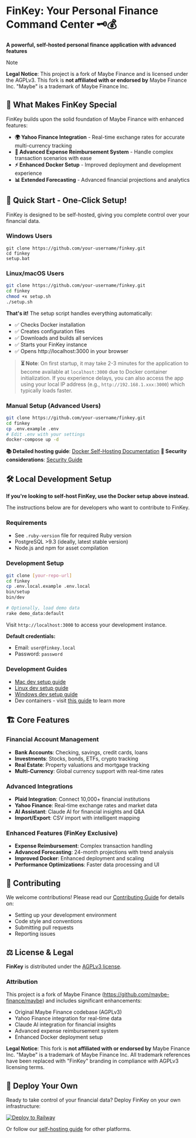 
# FinKey: Your Personal Finance Command Center 🗝️💰

**A powerful, self-hosted personal finance application with advanced features**

> [!NOTE]
> **Legal Notice**: This project is a fork of Maybe Finance and is licensed under the AGPLv3. This fork is **not affiliated with or endorsed by** Maybe Finance Inc. "Maybe" is a trademark of Maybe Finance Inc.

## 🚀 What Makes FinKey Special

FinKey builds upon the solid foundation of Maybe Finance with enhanced features:

- **🌍 Yahoo Finance Integration** - Real-time exchange rates for accurate multi-currency tracking
- **💸 Advanced Expense Reimbursement System** - Handle complex transaction scenarios with ease
- **⚡ Enhanced Docker Setup** - Improved deployment and development experience
- **📊 Extended Forecasting** - Advanced financial projections and analytics

## 🚀 Quick Start - One-Click Setup!

FinKey is designed to be self-hosted, giving you complete control over your financial data.

### Windows Users
```batch
git clone https://github.com/your-username/finkey.git
cd finkey
setup.bat
```

### Linux/macOS Users
```bash
git clone https://github.com/your-username/finkey.git
cd finkey
chmod +x setup.sh
./setup.sh
```

**That's it!** The setup script handles everything automatically:
- ✅ Checks Docker installation
- ✅ Creates configuration files
- ✅ Downloads and builds all services
- ✅ Starts your FinKey instance
- ✅ Opens http://localhost:3000 in your browser

> **⏳ Note**: On first startup, it may take 2-3 minutes for the application to become available at `localhost:3000` due to Docker container initialization. If you experience delays, you can also access the app using your local IP address (e.g., `http://192.168.1.xxx:3000`) which typically loads faster.

### Manual Setup (Advanced Users)
```bash
git clone https://github.com/your-username/finkey.git
cd finkey
cp .env.example .env
# Edit .env with your settings
docker-compose up -d
```

**📚 Detailed hosting guide**: [Docker Self-Hosting Documentation](docs/hosting/docker.md)
**🔐 Security considerations**: [Security Guide](MDFILES/SECURITY.md)

## 🛠️ Local Development Setup

**If you're looking to self-host FinKey, use the Docker setup above instead.**

The instructions below are for developers who want to contribute to FinKey.

### Requirements

- See `.ruby-version` file for required Ruby version
- PostgreSQL >9.3 (ideally, latest stable version)
- Node.js and npm for asset compilation

### Development Setup

```bash
git clone [your-repo-url]
cd finkey
cp .env.local.example .env.local
bin/setup
bin/dev

# Optionally, load demo data
rake demo_data:default
```

Visit `http://localhost:3000` to access your development instance.

**Default credentials:**
- Email: `user@finkey.local`
- Password: `password`

### Development Guides

- [Mac dev setup guide](https://github.com/[your-username]/finkey/wiki/Mac-Dev-Setup-Guide)
- [Linux dev setup guide](https://github.com/[your-username]/finkey/wiki/Linux-Dev-Setup-Guide)
- [Windows dev setup guide](https://github.com/[your-username]/finkey/wiki/Windows-Dev-Setup-Guide)
- Dev containers - visit [this guide](https://code.visualstudio.com/docs/devcontainers/containers) to learn more

## 🏗️ Core Features

### Financial Account Management
- **Bank Accounts**: Checking, savings, credit cards, loans
- **Investments**: Stocks, bonds, ETFs, crypto tracking
- **Real Estate**: Property valuations and mortgage tracking
- **Multi-Currency**: Global currency support with real-time rates

### Advanced Integrations
- **Plaid Integration**: Connect 10,000+ financial institutions
- **Yahoo Finance**: Real-time exchange rates and market data
- **AI Assistant**: Claude AI for financial insights and Q&A
- **Import/Export**: CSV import with intelligent mapping

### Enhanced Features (FinKey Exclusive)
- **Expense Reimbursement**: Complex transaction handling
- **Advanced Forecasting**: 24-month projections with trend analysis
- **Improved Docker**: Enhanced deployment and scaling
- **Performance Optimizations**: Faster data processing and UI

## 🤝 Contributing

We welcome contributions! Please read our [Contributing Guide](CONTRIBUTING.md) for details on:
- Setting up your development environment
- Code style and conventions
- Submitting pull requests
- Reporting issues

## ⚖️ License & Legal

**FinKey** is distributed under the [AGPLv3 license](LICENSE).

### Attribution

This project is a fork of Maybe Finance (https://github.com/maybe-finance/maybe) and includes significant enhancements:
- Original Maybe Finance codebase (AGPLv3)
- Yahoo Finance integration for real-time data
- Claude AI integration for financial insights
- Advanced expense reimbursement system
- Enhanced Docker deployment setup

**Legal Notice**: This fork is **not affiliated with or endorsed by** Maybe Finance Inc. "Maybe" is a trademark of Maybe Finance Inc. All trademark references have been replaced with "FinKey" branding in compliance with AGPLv3 licensing terms.

## 🚀 Deploy Your Own

Ready to take control of your financial data? Deploy FinKey on your own infrastructure:

[![Deploy to Railway](https://railway.app/button.svg)](https://railway.app/new)

Or follow our [self-hosting guide](docs/hosting/docker.md) for other platforms.
